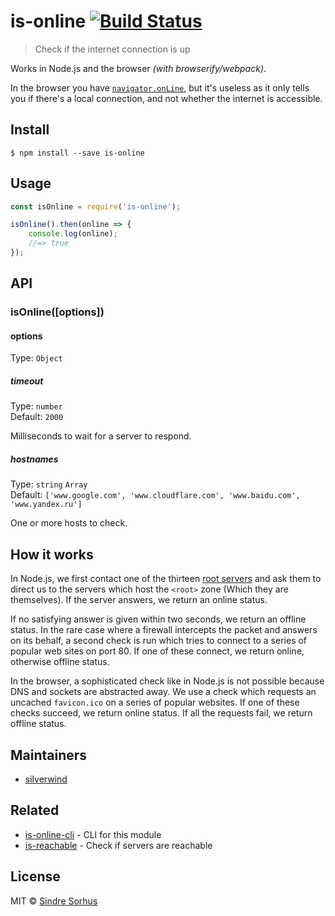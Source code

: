# is-online [![Build Status](https://travis-ci.org/sindresorhus/is-online.svg?branch=master)](https://travis-ci.org/sindresorhus/is-online)

> Check if the internet connection is up

Works in Node.js and the browser *(with browserify/webpack)*.

In the browser you have [`navigator.onLine`](https://developer.mozilla.org/en-US/docs/Web/API/NavigatorOnLine.onLine), but it's useless as it only tells you if there's a local connection, and not whether the internet is accessible.


## Install

```
$ npm install --save is-online
```


## Usage

```js
const isOnline = require('is-online');

isOnline().then(online => {
	console.log(online);
	//=> true
});
```


## API

### isOnline([options])

#### options

Type: `Object`

##### timeout

Type: `number`<br>
Default: `2000`

Milliseconds to wait for a server to respond.

##### hostnames

Type: `string` `Array`<br>
Default: `['www.google.com', 'www.cloudflare.com', 'www.baidu.com', 'www.yandex.ru']`

One or more hosts to check.


## How it works

In Node.js, we first contact one of the thirteen [root servers](https://www.iana.org/domains/root/servers) and ask them to direct us to the servers which host the `<root>` zone (Which they are themselves). If the server answers, we return an online status.

If no satisfying answer is given within two seconds, we return an offline status. In the rare case where a firewall intercepts the packet and answers on its behalf, a second check is run which tries to connect to a series of popular web sites on port 80. If one of these connect, we return online, otherwise offline status.

In the browser, a sophisticated check like in Node.js is not possible because DNS and sockets are abstracted away. We use a check which requests an uncached `favicon.ico` on a series of popular websites. If one of these checks succeed, we return online status. If all the requests fail, we return offline status.


## Maintainers

- [silverwind](https://github.com/silverwind)


## Related

- [is-online-cli](https://github.com/sindresorhus/is-online-cli) - CLI for this module
- [is-reachable](https://github.com/sindresorhus/is-reachable) - Check if servers are reachable


## License

MIT © [Sindre Sorhus](https://sindresorhus.com)
